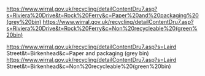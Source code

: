 https://www.wirral.gov.uk/recycling/detailContentDru7.asp?s=Riviera%20Drive&t=Rock%20Ferry&c=Paper%20and%20packaging%20(grey%20bin)
https://www.wirral.gov.uk/recycling/detailContentDru7.asp?s=Riviera%20Drive&t=Rock%20Ferry&c=Non%20recycleable%20(green%20bin)

https://www.wirral.gov.uk/recycling/detailContentDru7.asp?s=Laird Street&t=Birkenhead&c=Paper and packaging (grey bin)
https://www.wirral.gov.uk/recycling/detailContentDru7.asp?s=Laird Street&t=Birkenhead&c=Non%20recycleable%20(green%20bin)
